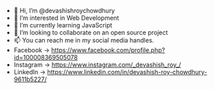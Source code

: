 - 👋 Hi, I’m @devashishroychowdhury
- 👀 I’m interested in Web Development
- 🌱 I’m currently learning JavaScript
- 💞️ I’m looking to collaborate on an open source project
- 📫 You can reach me in my social media handles.
- Facebook -> https://www.facebook.com/profile.php?id=100008369505078
- Instagram -> https://www.instagram.com/_devashish_roy_/
- LinkedIn -> https://www.linkedin.com/in/devashish-roy-chowdhury-9611b5227/

<!---
devashishroychowdhury/devashishroychowdhury is a ✨ special ✨ repository because its `README.md` (this file) appears on your GitHub profile.
You can click the Preview link to take a look at your changes.
--->
